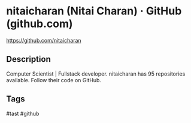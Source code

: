 # nitaicharan (Nitai Charan) · GitHub (github.com)

<https://github.com/nitaicharan>

## Description

Computer Scientist | Fullstack developer. nitaicharan has 95 repositories available. Follow their code on GitHub.

## Tags

#tast #github
